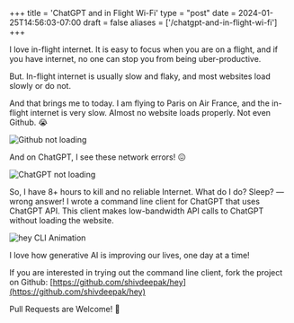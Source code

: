 +++
title = 'ChatGPT and in Flight Wi-Fi'
type = "post"
date = 2024-01-25T14:56:03-07:00
draft = false
aliases = ['/chatgpt-and-in-flight-wi-fi']
+++

I love in-flight internet. It is easy to focus when you are on a flight, and if you have internet, no one can stop you from being uber-productive.

But. In-flight internet is usually slow and flaky, and most websites load slowly or do not.

And that brings me to today. I am flying to Paris on Air France, and the in-flight internet is very slow. Almost no website loads properly. Not even Github. 😭

![Github not loading](/posts/images/chatgpt-and-in-flight-wi-fi/github_not_loading.png)

And on ChatGPT, I see these network errors! 😖

![ChatGPT not loading](/posts/images/chatgpt-and-in-flight-wi-fi/chatgpt_not_loading.png)

So, I have 8+ hours to kill and no reliable Internet. What do I do? Sleep? — wrong answer! I wrote a command line client for ChatGPT that uses ChatGPT API. This client makes low-bandwidth API calls to ChatGPT without loading the website.

![hey CLI Animation](/posts/images/chatgpt-and-in-flight-wi-fi/hey_cli_hello_world_pascal.gif)

I love how generative AI is improving our lives, one day at a time!

If you are interested in trying out the command line client, fork the project on Github: [https://github.com/shivdeepak/hey](https://github.com/shivdeepak/hey)

Pull Requests are Welcome! 🙂
